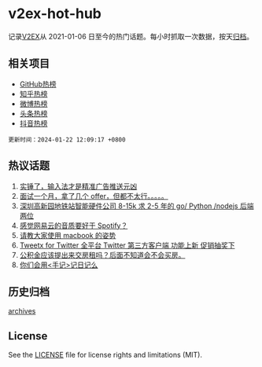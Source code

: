 # v2ex-hot-hub

 记录[V2EX](https://www.v2ex.com/)从 2021-01-06 日至今的热门话题。每小时抓取一次数据，按天[归档](archives)。
 
 ## 相关项目

- [GitHub热榜](https://github.com/snaildev/github-hot-hub)
- [知乎热榜](https://github.com/snaildev/zhihu-hot-hub)
- [微博热榜](https://github.com/snaildev/weibo-hot-hub)
- [头条热榜](https://github.com/snaildev/toutiao-hot-hub)
- [抖音热榜](https://github.com/snaildev/douyin-hot-hub)


 `更新时间：2024-01-22 12:09:17 +0800`

## 热议话题

1. [实锤了，输入法才是精准广告推送元凶](https://www.v2ex.com/t/1010518)
1. [面试一个月，拿了几个 offer，但都不太行。。。。。](https://www.v2ex.com/t/1010401)
1. [深圳高新园地铁站智能硬件公司 8-15k 求 2-5 年的 go/ Python /nodejs 后端两位](https://www.v2ex.com/t/1010452)
1. [感觉网易云的音质要好于 Spotify？](https://www.v2ex.com/t/1010456)
1. [请教大家使用 macbook 的姿势](https://www.v2ex.com/t/1010430)
1. [Tweetx for Twitter 全平台 Twitter 第三方客户端 功能上新 促销抽奖下](https://www.v2ex.com/t/1010570)
1. [公积金应该提出来交房租吗？后面不知道会不会买房。](https://www.v2ex.com/t/1010530)
1. [你们会用<手记>记日记么](https://www.v2ex.com/t/1010474)

## 历史归档

[archives](archives)

## License

See the [LICENSE](LICENSE) file for license rights and limitations (MIT).
